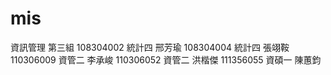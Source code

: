 # mis
資訊管理 第三組
108304002 統計四 邢芳瑜
108304004 統計四 張翊鞍
110306009 資管二 李承峻
110306052 資管二 洪楷傑
111356055 資碩一 陳蕙鈞
